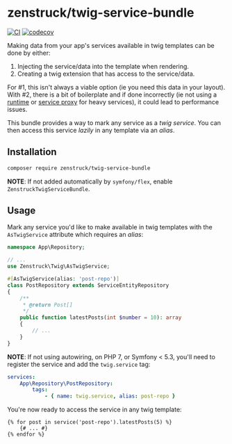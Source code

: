 # zenstruck/twig-service-bundle

[![CI](https://github.com/zenstruck/twig-service-bundle/actions/workflows/ci.yml/badge.svg)](https://github.com/zenstruck/twig-service-bundle/actions/workflows/ci.yml)
[![codecov](https://codecov.io/gh/zenstruck/twig-service-bundle/branch/1.x/graph/badge.svg?token=ZK1XSG6X35)](https://codecov.io/gh/zenstruck/twig-service-bundle)

Making data from your app's services available in twig templates can be done by either:
1. Injecting the service/data into the template when rendering.
2. Creating a twig extension that has access to the service/data.

For #1, this isn't always a viable option (ie you need this data in your layout).
With #2, there is a bit of boilerplate and if done incorrectly (ie not using a
[runtime](https://symfony.com/doc/current/templating/twig_extension.html#creating-lazy-loaded-twig-extensions)
or [service proxy](https://symfony.com/doc/current/service_container/lazy_services.html)
for heavy services), it could lead to performance issues.

This bundle provides a way to mark any service as a _twig service_. You can then
access this service _lazily_ in any template via an _alias_.

## Installation

```bash
composer require zenstruck/twig-service-bundle
```

**NOTE**: If not added automatically by `symfony/flex`, enable `ZenstruckTwigServiceBundle`.

## Usage

Mark any service you'd like to make available in twig templates with the `AsTwigService`
attribute which requires an _alias_:

```php
namespace App\Repository;

// ...
use Zenstruck\Twig\AsTwigService;

#[AsTwigService(alias: 'post-repo')]
class PostRepository extends ServiceEntityRepository
{
    /**
     * @return Post[]
     */
    public function latestPosts(int $number = 10): array
    {
        // ...
    }
}
```

**NOTE**: If not using autowiring, on PHP 7, or Symfony < 5.3, you'll need to register
the service and add the `twig.service` tag:

```yaml
services:
    App\Repository\PostRepository:
        tags:
            - { name: twig.service, alias: post-repo }
```

You're now ready to access the service in any twig template:

```twig
{% for post in service('post-repo').latestPosts(5) %}
    {# ... #}
{% endfor %}
```
